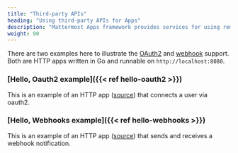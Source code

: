 ```yaml
---
title: "Third-party APIs"
heading: "Using third-party APIs for Apps"
description: "Mattermost Apps framework provides services for using remote (third-party) OAuth2 HTTP APIs, and receiving authenticated webhook notifications from remote systems."
weight: 90
---
```


There are two examples here to illustrate the [OAuth2](#hello-oauth2) and [webhook](#hello-webhooks) support. Both are HTTP apps written in Go and runnable on `http://localhost:8080`.

### [Hello, Oauth2 example]({{< ref hello-oauth2 >}})

This is an example of an HTTP app ([source](https://github.com/mattermost/mattermost-plugin-apps/tree/master/examples/go/hello-oauth2)) that connects a user via oauth2.

### [Hello, Webhooks example]({{< ref hello-webhooks >}})

This is an example of an HTTP app ([source](https://github.com/mattermost/mattermost-plugin-apps/tree/master/examples/go/hello-webhooks)) that sends and receives a webhook notification.

